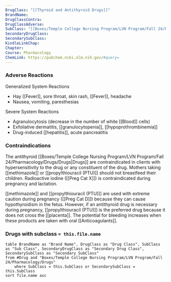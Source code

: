 ```yaml
---
DrugClass: "[[Thyroid and Antithyroid Drugs]]"
BrandName: 
DrugClassContra: 
DrugClassAdverse: 
SubClass: "[[Boxes/Temple College Nursing Program/LVN Program/Fall 24/Pharmacology/Drug Classes/SubClasses/Antithyroid drugs]]"
SecondaryDrugClass: 
SecondarySubClass: 
KindleLinkChap: 
Chapter: 
Course: Pharmacology
ChemLink: https://pubchem.ncbi.nlm.nih.gov/#query=
---
```

### Adverse Reactions 
Generalized System Reactions
- Hay [[Fever]], sore throat, skin rash, [[Fever]], headache 
- Nausea, vomiting, paresthesias 

Severe System Reactions 
- Agranulocytosis (decrease in the number of white [[Blood]] cells) 
- Exfoliative dermatitis, [[granulocytopenia]], [[hypoprothrombinemia]] 
- Drug-induced [[hepatitis]], acute pancreatitis

### Contraindications
The antithyroid [[Boxes/Temple College Nursing Program/LVN Program/Fall 24/Pharmacology/Drugs/Drugs|Drugs]] are contraindicated in clients with hypersensitivity to the drug or any constituent of the drug. Mothers taking [[methimazole]] or [[propylthiouracil (PTU)]] should not breastfeed their children. Radioactive iodine ([[Preg Cat X]]) is contraindicated during pregnancy and lactation. 

[[methimazole]] and [[propylthiouracil (PTU)]] are used with extreme caution during pregnancy ([[Preg Cat D]]) because they can cause hypothyroidism in the fetus. However, if an antithyroid drug is necessary during pregnancy, [[propylthiouracil (PTU)]] is the preferred drug because it does not cross the [[placenta]]. The potential for bleeding increases when these products are taken with oral [[Anticoagulants]].

### Drugs with subclass `= this.file.name`
```dataview
table BrandName as "Brand Name", DrugClass as "Drug Class", SubClass as "Sub Class", SecondaryDrugClass as "Secondary Drug Class", SecondarySubClass as "Secondary SubClass"
from #Drug and "Boxes/Temple College Nursing Program/LVN Program/Fall 24/Pharmacology/Drugs" 
	where SubClass = this.SubClass or SecondarySubClass = this.SubClass
sort file.name asc
```
